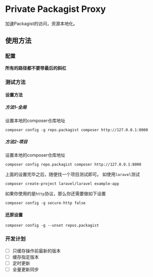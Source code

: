 # Private Packagist Proxy

加速Packagist的访问，资源本地化。

## 使用方法

### 配置

**所有的路径都不要带最后的斜杠**

### 测试方法

#### 设置方法

##### 方法1-全局

设置本地的composer仓库地址

```shell
composer config -g repo.packagist composer http://127.0.0.1:8000
```

##### 方法2-项目

设置本地的composer仓库地址

```shell
composer config repo.packagist composer http://127.0.0.1:8000
```

上面的设置完毕之后，随便找一个项目测试即可。
如使用`laravel`测试

```shell
composer create-project laravel/laravel example-app
```

如果你使用的是`http`协议，那么你还需要做如下设置

```shell
composer config -g secure-http false
```

#### 还原设置

```shell
composer config -g --unset repos.packagist
```

### 开发计划

- [ ] 只缓存操作前最新的版本
- [ ] 缓存指定版本
- [ ] 定时更新
- [ ] 全量更新同步